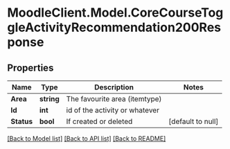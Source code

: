 # MoodleClient.Model.CoreCourseToggleActivityRecommendation200Response

## Properties

Name | Type | Description | Notes
------------ | ------------- | ------------- | -------------
**Area** | **string** | The favourite area (itemtype) | 
**Id** | **int** | id of the activity or whatever | 
**Status** | **bool** | If created or deleted | [default to null]

[[Back to Model list]](../README.md#documentation-for-models) [[Back to API list]](../README.md#documentation-for-api-endpoints) [[Back to README]](../README.md)

